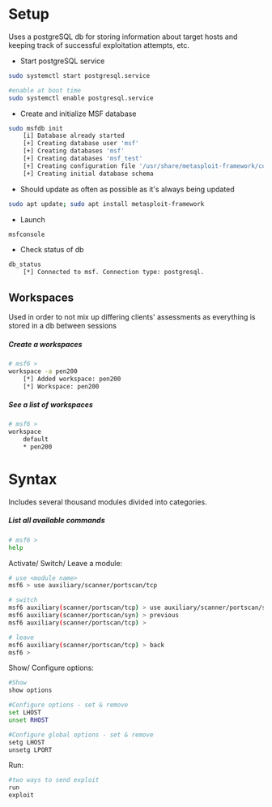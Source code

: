 

# Setup
Uses a postgreSQL db for storing information about target hosts and keeping track of successful exploitation attempts, etc.

- Start postgreSQL service
```bash
sudo systemctl start postgresql.service

#enable at boot time
sudo systemctl enable postgresql.service
```

- Create and initialize MSF database
```bash
sudo msfdb init
	[i] Database already started
	[+] Creating database user 'msf'
	[+] Creating databases 'msf'
	[+] Creating databases 'msf_test'
	[+] Creating configuration file '/usr/share/metasploit-framework/config/database.yml'
	[+] Creating initial database schema
```

- Should update as often as possible as it's always being updated
```bash
sudo apt update; sudo apt install metasploit-framework
```

- Launch
```bash
msfconsole
```

- Check status of db
```bash
db_status
	[*] Connected to msf. Connection type: postgresql.
```


## Workspaces

Used in order to not mix up differing clients' assessments as everything is stored in a db between sessions

##### Create a workspaces
```bash
# msf6 >
workspace -a pen200
	[*] Added workspace: pen200
	[*] Workspace: pen200
```

##### See a list of workspaces
```bash
# msf6 >
workspace
	default
	* pen200
```


# Syntax

Includes several thousand modules divided into categories.

##### List all available commands
```bash
# msf6 >
help
```

Activate/ Switch/ Leave a module:
```bash
# use <module name>
msf6 > use auxiliary/scanner/portscan/tcp

# switch
msf6 auxiliary(scanner/portscan/tcp) > use auxiliary/scanner/portscan/syn
msf6 auxiliary(scanner/portscan/syn) > previous
msf6 auxiliary(scanner/portscan/tcp) >

# leave
msf6 auxiliary(scanner/portscan/tcp) > back
msf6 > 
```

Show/ Configure options:
```bash
#Show
show options

#Configure options - set & remove
set LHOST
unset RHOST

#Configure global options - set & remove
setg LHOST
unsetg LPORT
```

Run:
```bash
#two ways to send exploit
run
exploit
```